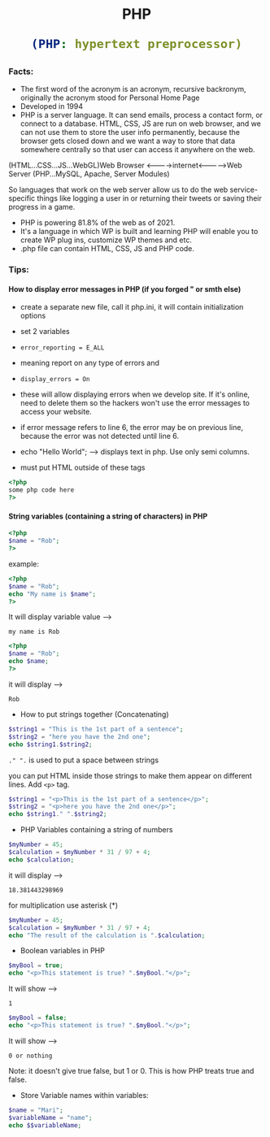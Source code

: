<h1 align="center">PHP</h>

```yaml
(PHP: hypertext preprocessor)
```

### Facts:
* The first word of the acronym is an acronym, recursive backronym, originally the acronym stood for Personal Home Page
* Developed in 1994
* PHP is a server language. It can send emails, process a contact form, or connect to a database. HTML, CSS, JS are run on web browser, and we can not use them to store the user info permanently, because the browser gets closed down and we want a way to store that data somewhere centrally so that user can access it anywhere on the web.

(HTML...CSS...JS...WebGL)Web Browser <---->internet<----->Web Server (PHP...MySQL, Apache, Server Modules)

So languages that work on the web server allow us to do the web service-specific things like logging a user in or returning their tweets or saving their progress in a game. 
* PHP is powering 81.8% of the web as of 2021. 
* It's a language in which WP is built and learning PHP will enable you to create WP plug ins, customize WP themes and etc.
* .php file can contain HTML, CSS, JS and PHP code.

### Tips:
#### How to display error messages in PHP (if you forged " or smth else)
* create a separate new file, call it php.ini, it will contain initialization options
* set 2 variables
* `error_reporting = E_ALL`
* meaning report on any type of errors and
* `display_errors = On`
* these will allow displaying errors when we develop site. If it's online, need to delete them so the hackers won't use the error messages to access your website.
* if error message refers to line 6, the error may be on previous line, because the error was not detected until line 6.

* echo "Hello World"; --> displays text in php. Use only semi columns.

* must put HTML outside of these tags
```php
<?php 
some php code here
?>
```

#### String variables (containing a string of characters) in PHP

```php
<?php
$name = "Rob";
?>
```

example:
```php
<?php
$name = "Rob";
echo "My name is $name";
?>
```

It will display variable value -->

`my name is Rob`

```php
<?php
$name = "Rob";
echo $name;
?>
```

it will display -->

`Rob`

* How to put strings together (Concatenating)

```php
$string1 = "This is the 1st part of a sentence";
$string2 = "here you have the 2nd one";
echo $string1.$string2;
```

`." ".` is used to put a space between strings

you can put HTML inside those strings to make them appear on different lines. Add `<p>` tag.

```php
$string1 = "<p>This is the 1st part of a sentence</p>";
$string2 = "<p>here you have the 2nd one</p>";
echo $string1." ".$string2;
```

* PHP Variables containing a string of numbers

```php
$myNumber = 45;
$calculation = $myNumber * 31 / 97 + 4;
echo $calculation;
```

it will display -->

`18.381443298969`

for multiplication use asterisk (*)

```php
$myNumber = 45;
$calculation = $myNumber * 31 / 97 + 4;
echo "The result of the calculation is ".$calculation;
```

* Boolean variables in PHP

```php
$myBool = true;
echo "<p>This statement is true? ".$myBool."</p>";
```

It will show -->

`1`

```php
$myBool = false;
echo "<p>This statement is true? ".$myBool."</p>";  
```

It will show -->

`0 or nothing`

Note: it doesn't give true false, but 1 or 0. This is how PHP treats true and false. 

* Store Variable names within variables:

```php
$name = "Mari";
$variableName = "name";
echo $$variableName;
```

